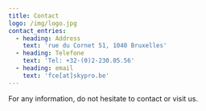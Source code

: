 ```yaml
---
title: Contact
logo: /img/logo.jpg
contact_entries:
  - heading: Address
    text: 'rue du Cornet 51, 1040 Bruxelles'
  - heading: Telefone
    text: 'Tel: +32-(0)2-230.05.56'
  - heading: email
    text: 'fce[at]skypro.be'
---
```


For any information, do not hesitate to contact or visit us.
